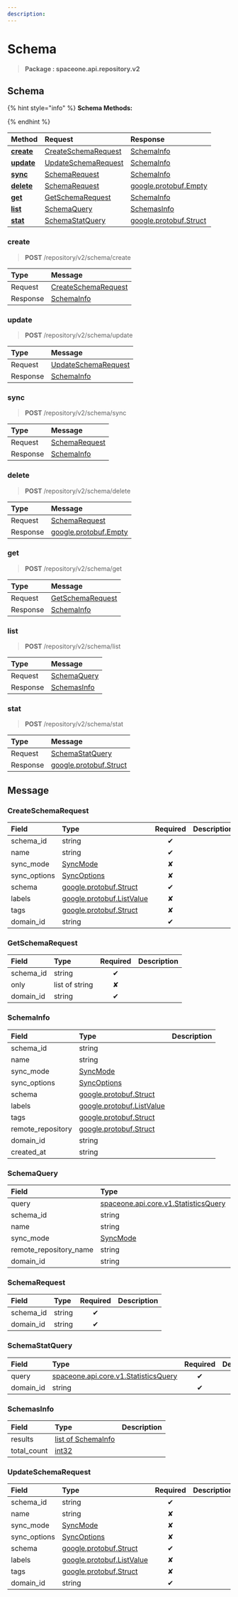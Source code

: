 ```yaml
---
description:  
---
```

# Schema

>  **Package : spaceone.api.repository.v2**

## Schema

{% hint style="info" %}
**Schema Methods:**

{%  endhint %}


| Method | Request | Response |
| :----- | :-------- | :-------- |
| [**create**](schema.md#create)|   [CreateSchemaRequest](schema.md#createschemarequest) |   [SchemaInfo](schema.md#schemainfo) |
| [**update**](schema.md#update)|   [UpdateSchemaRequest](schema.md#updateschemarequest) |   [SchemaInfo](schema.md#schemainfo) |
| [**sync**](schema.md#sync)|   [SchemaRequest](schema.md#schemarequest) |   [SchemaInfo](schema.md#schemainfo) |
| [**delete**](schema.md#delete)|   [SchemaRequest](schema.md#schemarequest) |  [google.protobuf.Empty](https://github.com/protocolbuffers/protobuf/blob/master/src/google/protobuf/empty.proto)|
| [**get**](schema.md#get)|   [GetSchemaRequest](schema.md#getschemarequest) |   [SchemaInfo](schema.md#schemainfo) |
| [**list**](schema.md#list)|   [SchemaQuery](schema.md#schemaquery) |   [SchemasInfo](schema.md#schemasinfo) |
| [**stat**](schema.md#stat)|   [SchemaStatQuery](schema.md#schemastatquery) |  [google.protobuf.Struct](https://github.com/protocolbuffers/protobuf/blob/master/src/google/protobuf/struct.proto)| 
 

 
### create
> **POST** /repository/v2/schema/create
>


| Type | Message |
| :--- | :--- |
| Request | [CreateSchemaRequest](schema.md#createschemarequest) |
| Response |  [SchemaInfo](schema.md#schemainfo)  |
 
 

 
### update
> **POST** /repository/v2/schema/update
>


| Type | Message |
| :--- | :--- |
| Request | [UpdateSchemaRequest](schema.md#updateschemarequest) |
| Response |  [SchemaInfo](schema.md#schemainfo)  |
 
 

 
### sync
> **POST** /repository/v2/schema/sync
>


| Type | Message |
| :--- | :--- |
| Request | [SchemaRequest](schema.md#schemarequest) |
| Response |  [SchemaInfo](schema.md#schemainfo)  |
 
 

 
### delete
> **POST** /repository/v2/schema/delete
>


| Type | Message |
| :--- | :--- |
| Request | [SchemaRequest](schema.md#schemarequest) |
| Response | [google.protobuf.Empty](https://github.com/protocolbuffers/protobuf/blob/master/src/google/protobuf/empty.proto) |
 
 

 
### get
> **POST** /repository/v2/schema/get
>


| Type | Message |
| :--- | :--- |
| Request | [GetSchemaRequest](schema.md#getschemarequest) |
| Response |  [SchemaInfo](schema.md#schemainfo)  |
 
 

 
### list
> **POST** /repository/v2/schema/list
>


| Type | Message |
| :--- | :--- |
| Request | [SchemaQuery](schema.md#schemaquery) |
| Response |  [SchemasInfo](schema.md#schemasinfo)  |
 
 

 
### stat
> **POST** /repository/v2/schema/stat
>


| Type | Message |
| :--- | :--- |
| Request | [SchemaStatQuery](schema.md#schemastatquery) |
| Response | [google.protobuf.Struct](https://github.com/protocolbuffers/protobuf/blob/master/src/google/protobuf/struct.proto) |


## 

## Message

### CreateSchemaRequest
| Field | Type | Required | Description |
| :--- | :--- | :---: | :--- |
| schema_id |string|✔| |
| name |string|✔| |
| sync_mode |[SyncMode](schema.md#syncmode)|✘| |
| sync_options |[SyncOptions](schema.md#syncoptions)|✘| |
| schema |[google.protobuf.Struct](https://github.com/protocolbuffers/protobuf/blob/master/src/google/protobuf/struct.proto)|✔| |
| labels |[google.protobuf.ListValue](https://developers.google.com/protocol-buffers/docs/reference/overview)|✘| |
| tags |[google.protobuf.Struct](https://github.com/protocolbuffers/protobuf/blob/master/src/google/protobuf/struct.proto)|✘| |
| domain_id |string|✔| |

### GetSchemaRequest
| Field | Type | Required | Description |
| :--- | :--- | :---: | :--- |
| schema_id |string|✔| |
| only |list of string|✘| |
| domain_id |string|✔| |

### SchemaInfo
| Field | Type |  Description |
| :--- | :--- | :--- |
| schema_id |string | |
| name |string | |
| sync_mode |[SyncMode](schema.md#syncmode) | |
| sync_options |[SyncOptions](schema.md#syncoptions) | |
| schema |[google.protobuf.Struct](https://github.com/protocolbuffers/protobuf/blob/master/src/google/protobuf/struct.proto) | |
| labels |[google.protobuf.ListValue](https://developers.google.com/protocol-buffers/docs/reference/overview) | |
| tags |[google.protobuf.Struct](https://github.com/protocolbuffers/protobuf/blob/master/src/google/protobuf/struct.proto) | |
| remote_repository |[google.protobuf.Struct](https://github.com/protocolbuffers/protobuf/blob/master/src/google/protobuf/struct.proto) | |
| domain_id |string | |
| created_at |string | |

### SchemaQuery
| Field | Type | Required | Description |
| :--- | :--- | :---: | :--- |
| query |[spaceone.api.core.v1.StatisticsQuery](https://spaceone-dev.gitbook.io/api-reference/common-v1/statistics-query)|✘| |
| schema_id |string|✘| |
| name |string|✘| |
| sync_mode |[SyncMode](schema.md#syncmode)|✘| |
| remote_repository_name |string|✘| |
| domain_id |string|✔| |

### SchemaRequest
| Field | Type | Required | Description |
| :--- | :--- | :---: | :--- |
| schema_id |string|✔| |
| domain_id |string|✔| |

### SchemaStatQuery
| Field | Type | Required | Description |
| :--- | :--- | :---: | :--- |
| query |[spaceone.api.core.v1.StatisticsQuery](https://spaceone-dev.gitbook.io/api-reference/common-v1/statistics-query)|✔| |
| domain_id |string|✔| |

### SchemasInfo
| Field | Type |  Description |
| :--- | :--- | :--- |
| results |[list of SchemaInfo](schema.md#schemainfo) | |
| total_count |[int32](https://github.com/protocolbuffers/protobuf/blob/master/src/google/protobuf/type.proto) | |

### UpdateSchemaRequest
| Field | Type | Required | Description |
| :--- | :--- | :---: | :--- |
| schema_id |string|✔| |
| name |string|✘| |
| sync_mode |[SyncMode](schema.md#syncmode)|✘| |
| sync_options |[SyncOptions](schema.md#syncoptions)|✘| |
| schema |[google.protobuf.Struct](https://github.com/protocolbuffers/protobuf/blob/master/src/google/protobuf/struct.proto)|✔| |
| labels |[google.protobuf.ListValue](https://developers.google.com/protocol-buffers/docs/reference/overview)|✘| |
| tags |[google.protobuf.Struct](https://github.com/protocolbuffers/protobuf/blob/master/src/google/protobuf/struct.proto)|✘| |
| domain_id |string|✔| |
